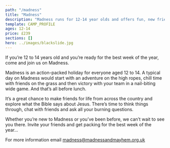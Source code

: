 ```yaml
---
path: "/madness"
title: "Madness"
description: "Madness runs for 12-14 year olds and offers fun, new friends, and time to consider the claims of Jesus Christ."
template: CAMP_PROFILE
ages: 12-14
price: £239
sections: []
hero: ../images/blackslide.jpg
---
```

If you’re 12 to 14 years old and you’re ready for the best week of the year, come and join us on Madness.

Madness is an action-packed holiday for everyone aged 12 to 14. A typical day on Madness would start with an adventure on the high ropes, chill time with friends on the grass and then victory with your team in a nail-biting wide game. And that’s all before lunch.

It’s a great chance to make friends for life from across the country and explore what the Bible says about Jesus. There’s time to think things through, chat with friends and ask all your burning questions.

Whether you’re new to Madness or you’ve been before, we can’t wait to see you there. Invite your friends and get packing for the best week of the year…

For more information email <madness@madnessandmayhem.org.uk>
